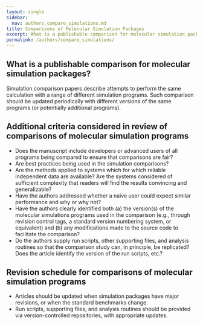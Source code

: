 ```yaml
---
layout: single
sidebar:
  nav: authors_compare_simulations.md
title: Comparisons of Molecular Simulation Packages
excerpt: What is a publishable comparison for molecular simulation packages?
permalink: /authors/compare_simulations/
---
```


## What is a publishable comparison for molecular simulation packages?

Simulation comparison papers describe attempts to perform the same
calculation with a range of different simulation programs. 
Such comparison should be updated periodically with different versions of
the same programs (or potentially additional programs).


## Additional criteria considered in review of comparisons of molecular simulation programs
* Does the manuscript include developers or advanced users of all programs being compared to ensure that comparisons are fair?
* Are best practices being used in the simulation comparisons?
* Are the methods applied to systems which for which reliable independent data are available?  Are the systems considered of sufficient complexity that readers will find the results convincing and generalizable?
* Have the authors addressed whether a naive user could expect similar performance and why or why not?
* Have the authors clearly identified both (a) the version(s) of the molecular simulations programs used in the comparison (e.g., through revision control tags, a standard version numbering system, or equivalent) and (b) any modifications made to the source code to facilitate the comparison?
* Do the authors supply run scripts, other supporting files, and analysis routines so that the comparison study can, in principle, be replicated? Does the article identify the version of the run scripts, etc.?

## Revision schedule for comparisons of molecular simulation programs
* Articles should be updated when simulation packages have major revisions, or when the standard benchmarks change.
* Run scripts, supporting files, and analysis routines should be provided via version-controlled repositories, with appropriate updates.
